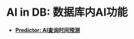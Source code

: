# AI in DB: 数据库内AI功能<a name="ZH-CN_TOPIC_0000001218410132"></a>

-   **[Predictor: AI查询时间预测](Predictor-AI查询时间预测.md)**  



